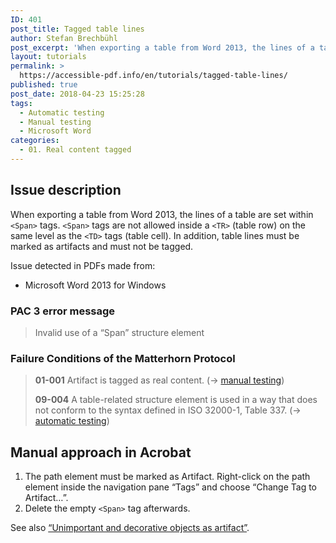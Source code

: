 ```yaml
---
ID: 401
post_title: Tagged table lines
author: Stefan Brechbühl
post_excerpt: 'When exporting a table from Word 2013, the lines of a table are set within &lt;Span&gt; tags. &lt;Span&gt; tags are not allowed inside a &lt;TR&gt; (table row) on the same level as the &lt;TD&gt; tags (table cell). In addition, table lines must be marked as artifacts and must not be tagged.'
layout: tutorials
permalink: >
  https://accessible-pdf.info/en/tutorials/tagged-table-lines/
published: true
post_date: 2018-04-23 15:25:28
tags:
  - Automatic testing
  - Manual testing
  - Microsoft Word
categories:
  - 01. Real content tagged
---
```

## Issue description

When exporting a table from Word 2013, the lines of a table are set within `<Span>` tags. `<Span>` tags are not allowed inside a `<TR>` (table row) on the same level as the `<TD>` tags (table cell). In addition, table lines must be marked as artifacts and must not be tagged.

Issue detected in PDFs made from:

- Microsoft Word 2013 for Windows

### PAC 3 error message

> Invalid use of a “Span” structure element

### Failure Conditions of the Matterhorn Protocol

> **01-001** Artifact is tagged as real content. (→ [manual testing](https://accessible-pdf.info/en/glossary/#manual-testing))
> 
> **09-004** A table-related structure element is used in a way that does not conform to the syntax defined in ISO 32000-1, Table 337. (→ [automatic testing](https://accessible-pdf.info/en/glossary/#automatic-testing))

## Manual approach in Acrobat

1. The path element must be marked as Artifact. Right-click on the path element inside the navigation pane “Tags” and choose “Change Tag to Artifact…”.
2. Delete the empty `<Span>` tag afterwards.

See also [“Unimportant and decorative objects as artifact”](https://accessible-pdf.info/en/basics/unimportant-and-decorative-objects-as-artifact/).